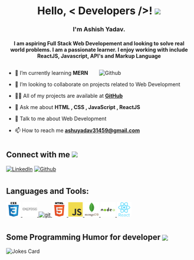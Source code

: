 <h1 align="center"> Hello, < Developers />! <img src = "https://raw.githubusercontent.com/MartinHeinz/MartinHeinz/master/wave.gif" width = 50px> </h1>
<h3 size="20px" align="center">I'm Ashish Yadav. </h3>
<h4 align="center">I am aspiring Full Stack Web Developement and looking to solve real world problems. I am a passionate learner. I enjoy working with include ReactJS, Javascript, API's and Markup Language</h4>

<h2></h2>

<img width="50%" align="right" alt="Github" src="https://raw.githubusercontent.com/onimur/.github/master/.resources/git-header.svg" />
  
- 🌱 I’m currently learning **MERN**
  
- 👯 I’m looking to collaborate on projects related to Web Development

- 👨‍💻 All of my projects are available at **[GitHub](https://github.com/01ashish05)**

- 💬 Ask me about **HTML , CSS , JavaScript , ReactJS**
  
- 💬 Talk to me about Web Development

- 📫 How to reach me **ashuyadav31459@gmail.com**

  
<h1></h1>

<h2 align="left">Connect with me <img src='https://raw.githubusercontent.com/ShahriarShafin/ShahriarShafin/main/Assets/handshake.gif' width="100px"></h2>

[![LinkedIn](https://img.shields.io/badge/LinkedIn-0077B5?style=for-the-badge&logo=linkedin&logoColor=white)](https://www.linkedin.com/in/ashish-yadav-46201022b/)
[![Github](https://img.shields.io/badge/GitHub-100000?style=for-the-badge&logo=github&logoColor=white)](https://github.com/01ashish05)
<!-- <p align="left"> -->
<!-- ![LinkedIn](https://logos-world.net/wp-content/uploads/2020/04/Linkedin-Logo.png)

<a href="https://linkedin.com/in/https://www.linkedin.com/in/ashish-yadav-46201022b/" target="blank"><img src="https://logos-world.net/wp-content/uploads/2020/04/Linkedin-Logo.png" alt="https://www.linkedin.com/in/ashish-yadav-46201022b/" height="80" width="150" /></a>

<a href="https://github.com/nikita-1310" target="blank"><img src="https://f4n3x6c5.stackpathcdn.com/article/what-is-git-github-and-github-desktop-and-create-a-git-repository-in-github-usi/Images/github.png" alt="https://github.com/01ashish05" height="80" width="150" /></a> -->
<!-- </p> -->

  
<h1></h1>
<h2 align="left">Languages and Tools:</h2>
<p align="left">  <a href="https://www.w3schools.com/css/" target="_blank" rel="noreferrer"> <img src="https://raw.githubusercontent.com/devicons/devicon/master/icons/css3/css3-original-wordmark.svg" alt="css3" width="40" height="40"/> </a> <a href="https://expressjs.com" target="_blank" rel="noreferrer"> <img src="https://raw.githubusercontent.com/devicons/devicon/master/icons/express/express-original-wordmark.svg" alt="express" width="40" height="40"/> </a> <a href="https://git-scm.com/" target="_blank" rel="noreferrer"> <img src="https://www.vectorlogo.zone/logos/git-scm/git-scm-icon.svg" alt="git" width="40" height="40"/> </a> <a href="https://www.w3.org/html/" target="_blank" rel="noreferrer"> <img src="https://raw.githubusercontent.com/devicons/devicon/master/icons/html5/html5-original-wordmark.svg" alt="html5" width="40" height="40"/> </a> <a href="https://developer.mozilla.org/en-US/docs/Web/JavaScript" target="_blank" rel="noreferrer"> <img src="https://raw.githubusercontent.com/devicons/devicon/master/icons/javascript/javascript-original.svg" alt="javascript" width="40" height="40"/> </a> <a href="https://www.mongodb.com/" target="_blank" rel="noreferrer"> <img src="https://raw.githubusercontent.com/devicons/devicon/master/icons/mongodb/mongodb-original-wordmark.svg" alt="mongodb" width="40" height="40"/> </a>  <a href="https://nodejs.org" target="_blank" rel="noreferrer"> <img src="https://raw.githubusercontent.com/devicons/devicon/master/icons/nodejs/nodejs-original-wordmark.svg" alt="nodejs" width="40" height="40"/> </a>   <a href="https://reactjs.org/" target="_blank" rel="noreferrer"> <img src="https://raw.githubusercontent.com/devicons/devicon/master/icons/react/react-original-wordmark.svg" alt="react" width="40" height="40"/> </a>  </p>

<h1></h1>
<h2> Some Programming Humor for developer <img align ='center' src='https://media2.giphy.com/media/UQDSBzfyiBKvgFcSTw/giphy.gif?cid=ecf05e47p3cd513axbek3f56ti3jzizq8hincw20jauyyfyw&rid=giphy.gif' width = '50px'></h2>

![Jokes Card](https://readme-jokes.vercel.app/api?theme=merko)
